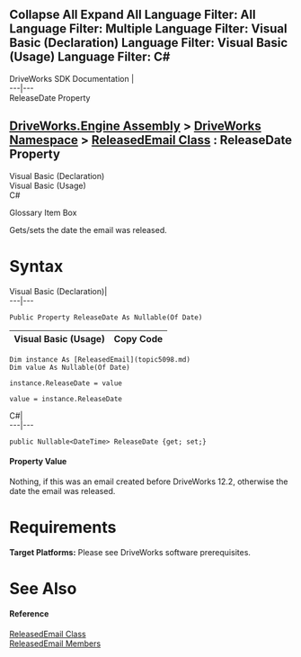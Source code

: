        

 Collapse All Expand All  Language Filter: All  Language Filter: Multiple  Language Filter: Visual Basic (Declaration) Language Filter: Visual Basic (Usage) Language Filter: C#  
---  
DriveWorks SDK Documentation  |   
---|---  
ReleaseDate Property   
  
[DriveWorks.Engine Assembly](topic2156.md) > [DriveWorks Namespace](topic2159.md) > [ReleasedEmail Class](topic5098.md) : ReleaseDate Property  
---  
  
Visual Basic (Declaration)    
Visual Basic (Usage)    
C# 

Glossary Item Box

Gets/sets the date the email was released. 

# Syntax

Visual Basic (Declaration)|   
---|---  
      
    
    Public Property ReleaseDate As Nullable(Of Date)  
  
Visual Basic (Usage)| Copy Code  
---|---  
      
    
    Dim instance As [ReleasedEmail](topic5098.md)
    Dim value As Nullable(Of Date)
     
    instance.ReleaseDate = value
     
    value = instance.ReleaseDate  
  
C#|   
---|---  
      
    
    public Nullable<DateTime> ReleaseDate {get; set;}  
  
#### Property Value

Nothing, if this was an email created before DriveWorks 12.2, otherwise the date the email was released.

# Requirements

**Target Platforms:** Please see DriveWorks software prerequisites.

# See Also

#### Reference

[ReleasedEmail Class](topic5098.md)   
[ReleasedEmail Members](topic5099.md)


